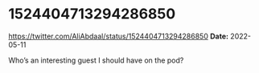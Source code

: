 # 1524404713294286850
https://twitter.com/AliAbdaal/status/1524404713294286850
**Date:** 2022-05-11

Who’s an interesting guest I should have on the pod?
